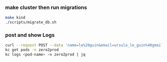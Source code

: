 
###  make cluster then run migrations
```bash 
make kind
./scripts/migrate_db.sh
```

### post and show Logs
```bash 
curl --request POST --data 'name=le%20guin&email=ursula_le_guin%40gmail.com'  127.0.0.1:8000/subscriptions --verbose
kc get pods -n zero2prod
kc logs <pod-name> -n zero2prod | jq
```